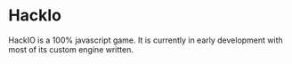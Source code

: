 # HackIo

HackIO is a 100% javascript game. 
It is currently in early development with most of its custom engine written.


